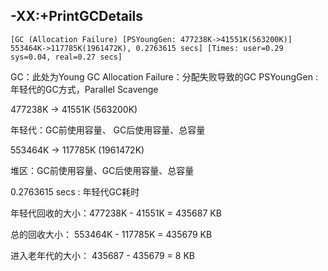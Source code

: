 
## -XX:+PrintGCDetails

```
[GC (Allocation Failure) [PSYoungGen: 477238K->41551K(563200K)] 553464K->117785K(1961472K), 0.2763615 secs] [Times: user=0.29 sys=0.04, real=0.27 secs]
```

GC：此处为Young GC
Allocation Failure：分配失败导致的GC
PSYoungGen : 年轻代的GC方式，Parallel Scavenge

477238K -> 41551K (563200K)

年轻代：GC前使用容量、 GC后使用容量、总容量

553464K -> 117785K (1961472K)

堆区：GC前使用容量、GC后使用容量、总容量

0.2763615 secs : 年轻代GC耗时


年轻代回收的大小：477238K - 41551K = 435687 KB

总的回收大小： 553464K - 117785K = 435679 KB

进入老年代的大小： 435687 - 435679 = 8 KB







